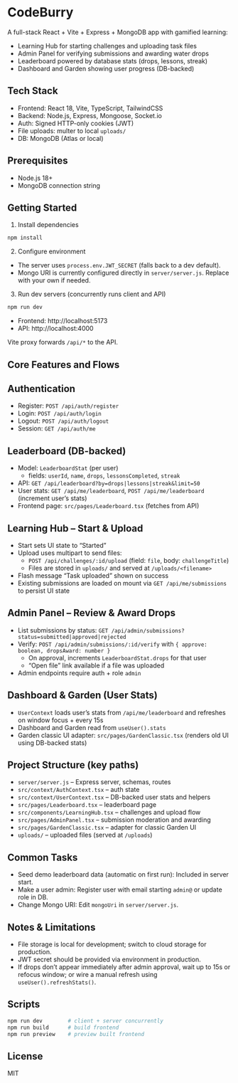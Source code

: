 CodeBurry
================

A full-stack React + Vite + Express + MongoDB app with gamified learning:
- Learning Hub for starting challenges and uploading task files
- Admin Panel for verifying submissions and awarding water drops
- Leaderboard powered by database stats (drops, lessons, streak)
- Dashboard and Garden showing user progress (DB-backed)

Tech Stack
---------
- Frontend: React 18, Vite, TypeScript, TailwindCSS
- Backend: Node.js, Express, Mongoose, Socket.io
- Auth: Signed HTTP-only cookies (JWT)
- File uploads: multer to local `uploads/`
- DB: MongoDB (Atlas or local)

Prerequisites
-------------
- Node.js 18+
- MongoDB connection string

Getting Started
---------------
1) Install dependencies

```bash
npm install
```

2) Configure environment
- The server uses `process.env.JWT_SECRET` (falls back to a dev default).
- Mongo URI is currently configured directly in `server/server.js`. Replace with your own if needed.

3) Run dev servers (concurrently runs client and API)

```bash
npm run dev
```

- Frontend: http://localhost:5173
- API: http://localhost:4000

Vite proxy forwards `/api/*` to the API.

Core Features and Flows
-----------------------

Authentication
--------------
- Register: `POST /api/auth/register`
- Login: `POST /api/auth/login`
- Logout: `POST /api/auth/logout`
- Session: `GET /api/auth/me`

Leaderboard (DB-backed)
-----------------------
- Model: `LeaderboardStat` (per user)
  - fields: `userId`, `name`, `drops`, `lessonsCompleted`, `streak`
- API: `GET /api/leaderboard?by=drops|lessons|streak&limit=50`
- User stats: `GET /api/me/leaderboard`, `POST /api/me/leaderboard` (increment user’s stats)
- Frontend page: `src/pages/Leaderboard.tsx` (fetches from API)

Learning Hub – Start & Upload
-----------------------------
- Start sets UI state to “Started”
- Upload uses multipart to send files:
  - `POST /api/challenges/:id/upload` (field: `file`, body: `challengeTitle`)
  - Files are stored in `uploads/` and served at `/uploads/<filename>`
- Flash message “Task uploaded” shown on success
- Existing submissions are loaded on mount via `GET /api/me/submissions` to persist UI state

Admin Panel – Review & Award Drops
----------------------------------
- List submissions by status: `GET /api/admin/submissions?status=submitted|approved|rejected`
- Verify: `POST /api/admin/submissions/:id/verify` with `{ approve: boolean, dropsAward: number }`
  - On approval, increments `LeaderboardStat.drops` for that user
  - “Open file” link available if a file was uploaded
- Admin endpoints require auth + role `admin`

Dashboard & Garden (User Stats)
-------------------------------
- `UserContext` loads user’s stats from `/api/me/leaderboard` and refreshes on window focus + every 15s
- Dashboard and Garden read from `useUser().stats`
- Garden classic UI adapter: `src/pages/GardenClassic.tsx` (renders old UI using DB-backed stats)

Project Structure (key paths)
-----------------------------
- `server/server.js` – Express server, schemas, routes
- `src/context/AuthContext.tsx` – auth state
- `src/context/UserContext.tsx` – DB-backed user stats and helpers
- `src/pages/Leaderboard.tsx` – leaderboard page
- `src/components/LearningHub.tsx` – challenges and upload flow
- `src/pages/AdminPanel.tsx` – submission moderation and awarding
- `src/pages/GardenClassic.tsx` – adapter for classic Garden UI
- `uploads/` – uploaded files (served at `/uploads`)

Common Tasks
------------
- Seed demo leaderboard data (automatic on first run): Included in server start.
- Make a user admin: Register user with email starting `admin@` or update role in DB.
- Change Mongo URI: Edit `mongoUri` in `server/server.js`.

Notes & Limitations
-------------------
- File storage is local for development; switch to cloud storage for production.
- JWT secret should be provided via environment in production.
- If drops don’t appear immediately after admin approval, wait up to 15s or refocus window; or wire a manual refresh using `useUser().refreshStats()`.

Scripts
-------
```bash
npm run dev        # client + server concurrently
npm run build      # build frontend
npm run preview    # preview built frontend
```

License
-------
MIT


